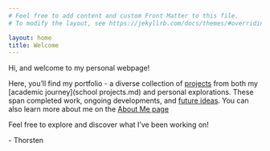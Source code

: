 ```yaml
---
# Feel free to add content and custom Front Matter to this file.
# To modify the layout, see https://jekyllrb.com/docs/themes/#overriding-theme-defaults

layout: home
title: Welcome
---
```

Hi, and welcome to my personal webpage!

Here, you’ll find my portfolio - a diverse collection of [projects](projects.md) from both my [academic journey](school projects.md) and personal explorations. These span completed work, ongoing developments, and [future ideas](ict-ideas.md). You can also learn more about me on the [About Me page](about.markdown)

Feel free to explore and discover what I’ve been working on!

\- Thorsten

